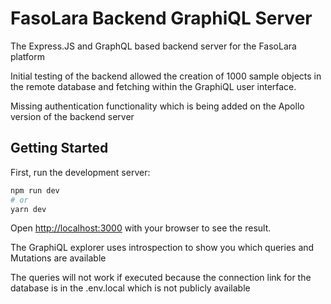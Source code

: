 # FasoLara Backend GraphiQL Server

The Express.JS and GraphQL based backend server  for the FasoLara platform

Initial testing of the backend allowed the creation of 1000 sample objects in the remote database and fetching within the GraphiQL user interface.

Missing authentication functionality which is being added on the Apollo version of the backend server

## Getting Started

First, run the development server:

```bash
npm run dev
# or
yarn dev
```

Open [http://localhost:3000](http://localhost:3000) with your browser to see the result.

The GraphiQL explorer uses introspection to show you which queries and Mutations are available

The queries will not work if executed because the connection link for the database is in the .env.local which is not publicly available
